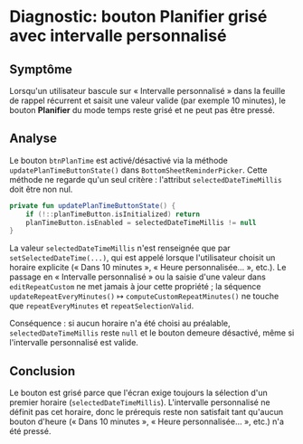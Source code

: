 # Diagnostic: bouton Planifier grisé avec intervalle personnalisé

## Symptôme
Lorsqu'un utilisateur bascule sur « Intervalle personnalisé » dans la feuille de rappel récurrent et saisit une valeur valide (par exemple 10 minutes), le bouton **Planifier** du mode temps reste grisé et ne peut pas être pressé.

## Analyse
Le bouton `btnPlanTime` est activé/désactivé via la méthode `updatePlanTimeButtonState()` dans `BottomSheetReminderPicker`. Cette méthode ne regarde qu'un seul critère : l'attribut `selectedDateTimeMillis` doit être non nul.

```kotlin
private fun updatePlanTimeButtonState() {
    if (!::planTimeButton.isInitialized) return
    planTimeButton.isEnabled = selectedDateTimeMillis != null
}
```

La valeur `selectedDateTimeMillis` n'est renseignée que par `setSelectedDateTime(...)`, qui est appelé lorsque l'utilisateur choisit un horaire explicite (« Dans 10 minutes », « Heure personnalisée… », etc.). Le passage en « Intervalle personnalisé » ou la saisie d'une valeur dans `editRepeatCustom` ne met jamais à jour cette propriété ; la séquence `updateRepeatEveryMinutes()` ↦ `computeCustomRepeatMinutes()` ne touche que `repeatEveryMinutes` et `repeatSelectionValid`.

Conséquence : si aucun horaire n'a été choisi au préalable, `selectedDateTimeMillis` reste `null` et le bouton demeure désactivé, même si l'intervalle personnalisé est valide.

## Conclusion
Le bouton est grisé parce que l'écran exige toujours la sélection d'un premier horaire (`selectedDateTimeMillis`). L'intervalle personnalisé ne définit pas cet horaire, donc le prérequis reste non satisfait tant qu'aucun bouton d'heure (« Dans 10 minutes », « Heure personnalisée… », etc.) n'a été pressé.
